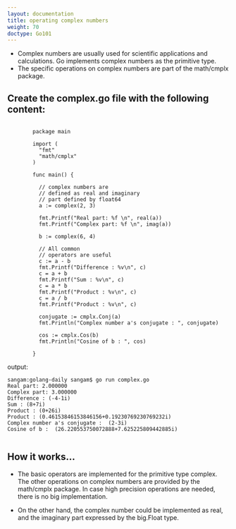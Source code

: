 ```yaml
---
layout: documentation
title: operating complex numbers
weight: 70
doctype: Go101
---
```



- Complex numbers are usually used for scientific applications and calculations. Go implements complex numbers as the primitive type. 
- The specific operations on complex numbers are part of the math/cmplx package.

## Create the complex.go file with the following content:

```

        package main

        import (
          "fmt"
          "math/cmplx"
        )

        func main() {

          // complex numbers are
          // defined as real and imaginary
          // part defined by float64
          a := complex(2, 3)

          fmt.Printf("Real part: %f \n", real(a))
          fmt.Printf("Complex part: %f \n", imag(a))

          b := complex(6, 4)

          // All common
          // operators are useful
          c := a - b
          fmt.Printf("Difference : %v\n", c)
          c = a + b
          fmt.Printf("Sum : %v\n", c)
          c = a * b
          fmt.Printf("Product : %v\n", c)
          c = a / b
          fmt.Printf("Product : %v\n", c)

          conjugate := cmplx.Conj(a)
          fmt.Println("Complex number a's conjugate : ", conjugate)

          cos := cmplx.Cos(b)
          fmt.Println("Cosine of b : ", cos)

        }

```

output:
```
sangam:golang-daily sangam$ go run complex.go 
Real part: 2.000000 
Complex part: 3.000000 
Difference : (-4-1i)
Sum : (8+7i)
Product : (0+26i)
Product : (0.46153846153846156+0.19230769230769232i)
Complex number a's conjugate :  (2-3i)
Cosine of b :  (26.220553750072888+7.625225809442885i)


```

## How it works...

- The basic operators are implemented for the primitive type complex. The other operations on complex numbers are provided by the math/cmplx package. In case high precision operations are needed, there is no big implementation. 

- On the other hand, the complex number could be implemented as real, and the imaginary part expressed by the big.Float type.
